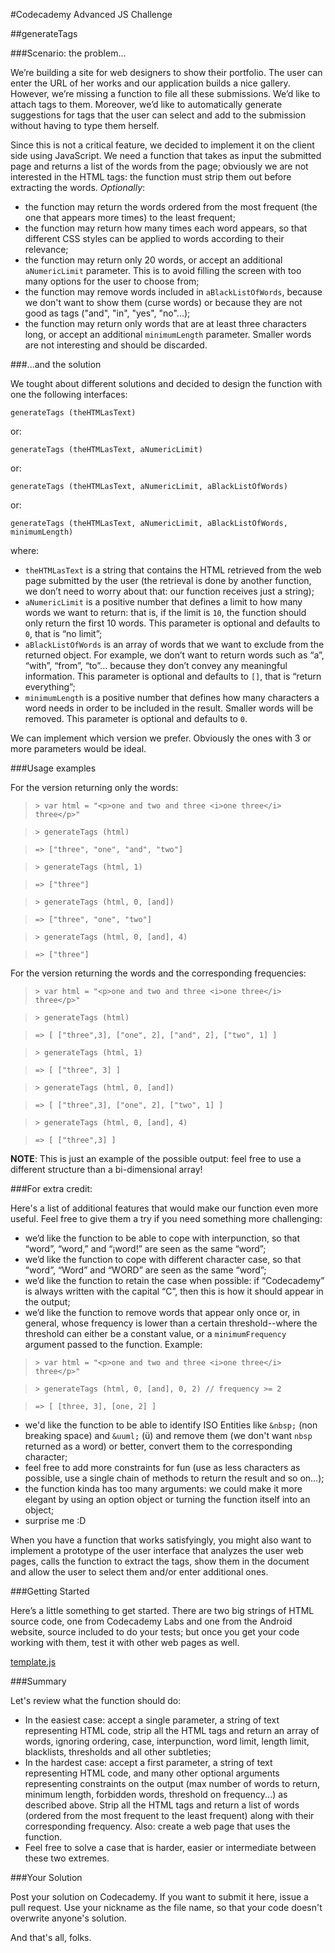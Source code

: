 #Codecademy Advanced JS Challenge

##generateTags


###Scenario: the problem...

We’re building a site for web designers to show their portfolio. The user can enter the URL of her works and our application builds a nice gallery. However, we’re missing a function to file all these submissions. We’d like to attach tags to them. Moreover, we’d like to automatically generate suggestions for tags that the user can select and add to the submission without having to type them herself.

Since this is not a critical feature, we decided to implement it on the client side using JavaScript. We need a function that takes as input the submitted page and returns a list of the words from the page; obviously we are not interested in the HTML tags: the function must strip them out before extracting the words.
*Optionally*:

* the function may return the words ordered from the most frequent (the one that appears more times) to the least frequent;
* the function may return how many times each word appears, so that different CSS styles can be applied to words according to their relevance;
* the function may return only 20 words, or accept an additional `aNumericLimit` parameter. This is to avoid filling the screen with too many options for the user to choose from;
* the function may remove words included in `aBlackListOfWords`, because we don't want to show them (curse words) or because they are not good as tags ("and", "in", "yes", "no"...);
* the function may return only words that are at least three characters long, or accept an additional `minimumLength` parameter. Smaller words are not interesting and should be discarded.

###...and the solution

We tought about different solutions and decided to design the function with one the following interfaces:

`generateTags (theHTMLasText)`

or:

`generateTags (theHTMLasText, aNumericLimit)`

or:

`generateTags (theHTMLasText, aNumericLimit, aBlackListOfWords)`

or:

`generateTags (theHTMLasText, aNumericLimit, aBlackListOfWords, minimumLength)`

where:

* `theHTMLasText` is a string that contains the HTML retrieved from the web page submitted by the user (the retrieval is done by another function, we don’t need to worry about that: our function receives just a string);
* `aNumericLimit` is a positive number that defines a limit to how many words we want to return: that is, if the limit is `10`, the function should only return the first 10 words. This parameter is optional and defaults to `0`, that is “no limit”;
* `aBlackListOfWords` is an array of words that we want to exclude from the returned object. For example, we don’t want to return words such as “a”, “with”, “from”, “to”... because they don’t convey any meaningful information. This parameter is optional and defaults to `[]`, that is “return everything”;
* `minimumLength` is a positive number that defines how many characters a word needs in order to be included in the result. Smaller words will be removed. This parameter is optional and defaults to `0`.

We can implement which version we prefer. Obviously the ones with 3 or more parameters would be ideal.

###Usage examples

For the version returning only the words:

>   `> var html = "<p>one and two and three <i>one three</i> three</p>"`

>   `> generateTags (html)`

>   `=> ["three", "one", "and", "two"]`

>    `> generateTags (html, 1)`

>    `=> ["three"]`

>    `> generateTags (html, 0, [and])`

>    `=> ["three", "one", "two"]`

>    `> generateTags (html, 0, [and], 4)`

>    `=> ["three"]`

For the version returning the words and the corresponding frequencies:

>   `> var html = "<p>one and two and three <i>one three</i> three</p>"`

>   `> generateTags (html)`

>   `=> [ ["three",3], ["one", 2], ["and", 2], ["two", 1] ]`

>    `> generateTags (html, 1)`

>    `=> [ ["three", 3] ]`

>    `> generateTags (html, 0, [and])`

>    `=> [ ["three",3], ["one", 2], ["two", 1] ]`

>    `> generateTags (html, 0, [and], 4)`

>    `=> [ ["three",3] ]`

**NOTE**: This is just an example of the possible output: feel free to use a different structure than a bi-dimensional array!

###For extra credit:

Here's a list of additional features that would make our function even more useful. Feel free to give them a try if you need something more challenging:

* we’d like the function to be able to cope with interpunction, so that “word”, “word,” and “¡word!” are seen as the same “word”;
* we’d like the function to cope with different character case, so that “word”, “Word” and “WORD” are seen as the same “word”;
* we’d like the function to retain the case when possible: if “Codecademy” is always written with the capital “C”, then this is how it should appear in the output;
* we’d like the function to remove words that appear only once or, in general, whose frequency is lower than a certain threshold--where the threshold can either be a constant value, or a `minimumFrequency` argument passed to the function. Example:

>   `> var html = "<p>one and two and three <i>one three</i> three</p>"`

>   `> generateTags (html, 0, [and], 0, 2) // frequency >= 2`

>   `=> [ [three, 3], [one, 2] ]`

* we'd like the function to be able to identify ISO Entities like `&nbsp;` (non breaking space) and `&uuml;` (ü) and remove them (we don't want `nbsp` returned as a word) or better, convert them to the corresponding character;
* feel free to add more constraints for fun (use as less characters as possible, use a single chain of methods to return the result and so on...);
* the function kinda has too many arguments: we could make it more elegant by using an option object or turning the function itself into an object;
* surprise me :D

When you have a function that works satisfyingly, you might also want to implement a prototype of the user interface that analyzes the user web pages, calls the function to extract the tags, show them in the document and allow the user to select them and/or enter additional ones.

###Getting Started

Here’s a little something to get started. There are two big strings of HTML source code, one from Codecademy Labs and one from the Android website, source included to do your tests; but once you get your code working with them, test it with other web pages as well.

[template.js](template.js)

###Summary

Let's review what the function should do:

* In the easiest case: accept a single parameter, a string of text representing HTML code, strip all the HTML tags and return an array of words, ignoring ordering, case, interpunction, word limit, length limit, blacklists, thresholds and all other subtleties;
* In the hardest case: accept a first parameter, a string of text representing HTML code, and many other optional arguments representing constraints on the output (max number of words to return, minimum length, forbidden words, threshold on frequency...) as described above. Strip all the HTML tags and return a list of words (ordered from the most frequent to the least frequent) along with their corresponding frequency. Also: create a web page that uses the function.
* Feel free to solve a case that is harder, easier or intermediate between these two extremes.

###Your Solution

Post your solution on Codecademy. If you want to submit it here, issue a pull request. Use your nickname as the file name, so that your code doesn't overwrite anyone's solution.

And that's all, folks.
